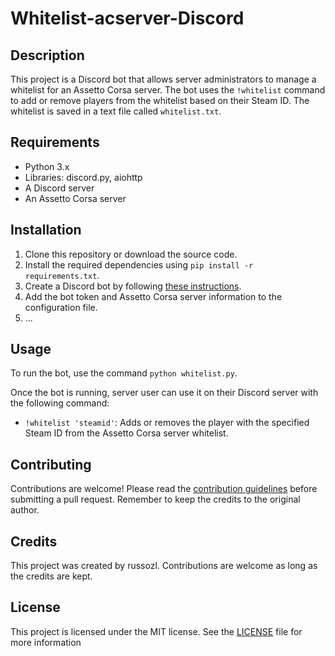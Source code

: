 # Whitelist-acserver-Discord

## Description
This project is a Discord bot that allows server administrators to manage a whitelist for an Assetto Corsa server. The bot uses the `!whitelist` command to add or remove players from the whitelist based on their Steam ID. The whitelist is saved in a text file called `whitelist.txt`.

## Requirements
- Python 3.x
- Libraries: discord.py, aiohttp
- A Discord server
- An Assetto Corsa server

## Installation
1. Clone this repository or download the source code.
2. Install the required dependencies using `pip install -r requirements.txt`.
3. Create a Discord bot by following [these instructions](https://discordpy.readthedocs.io/en/latest/discord.html).
4. Add the bot token and Assetto Corsa server information to the configuration file.
5. ...

## Usage
To run the bot, use the command `python whitelist.py`.

Once the bot is running, server user can use it on their Discord server with the following command:
- `!whitelist 'steamid'`: Adds or removes the player with the specified Steam ID from the Assetto Corsa server whitelist.

## Contributing
Contributions are welcome! Please read the [contribution guidelines](CONTRIBUTING.md) before submitting a pull request. Remember to keep the credits to the original author.

## Credits
This project was created by russozl. Contributions are welcome as long as the credits are kept.

## License
This project is licensed under the MIT license. See the [LICENSE](LICENSE) file for more information
